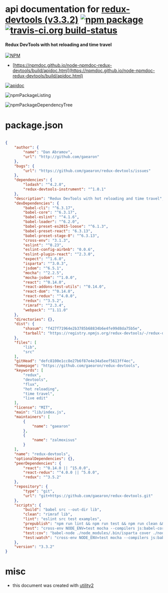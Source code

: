 # api documentation for  [redux-devtools (v3.3.2)](https://github.com/gaearon/redux-devtools)  [![npm package](https://img.shields.io/npm/v/npmdoc-redux-devtools.svg?style=flat-square)](https://www.npmjs.org/package/npmdoc-redux-devtools) [![travis-ci.org build-status](https://api.travis-ci.org/npmdoc/node-npmdoc-redux-devtools.svg)](https://travis-ci.org/npmdoc/node-npmdoc-redux-devtools)
#### Redux DevTools with hot reloading and time travel

[![NPM](https://nodei.co/npm/redux-devtools.png?downloads=true&downloadRank=true&stars=true)](https://www.npmjs.com/package/redux-devtools)

- [https://npmdoc.github.io/node-npmdoc-redux-devtools/build/apidoc.html](https://npmdoc.github.io/node-npmdoc-redux-devtools/build/apidoc.html)

[![apidoc](https://npmdoc.github.io/node-npmdoc-redux-devtools/build/screenCapture.buildCi.browser.%252Ftmp%252Fbuild%252Fapidoc.html.png)](https://npmdoc.github.io/node-npmdoc-redux-devtools/build/apidoc.html)

![npmPackageListing](https://npmdoc.github.io/node-npmdoc-redux-devtools/build/screenCapture.npmPackageListing.svg)

![npmPackageDependencyTree](https://npmdoc.github.io/node-npmdoc-redux-devtools/build/screenCapture.npmPackageDependencyTree.svg)



# package.json

```json

{
    "author": {
        "name": "Dan Abramov",
        "url": "http://github.com/gaearon"
    },
    "bugs": {
        "url": "https://github.com/gaearon/redux-devtools/issues"
    },
    "dependencies": {
        "lodash": "^4.2.0",
        "redux-devtools-instrument": "^1.0.1"
    },
    "description": "Redux DevTools with hot reloading and time travel",
    "devDependencies": {
        "babel-cli": "^6.3.17",
        "babel-core": "^6.3.17",
        "babel-eslint": "^4.1.6",
        "babel-loader": "^6.2.0",
        "babel-preset-es2015-loose": "^6.1.3",
        "babel-preset-react": "6.3.13",
        "babel-preset-stage-0": "^6.3.13",
        "cross-env": "3.1.3",
        "eslint": "^0.23",
        "eslint-config-airbnb": "0.0.6",
        "eslint-plugin-react": "^2.3.0",
        "expect": "^1.6.0",
        "isparta": "^3.0.3",
        "jsdom": "^6.5.1",
        "mocha": "^2.2.5",
        "mocha-jsdom": "^1.0.0",
        "react": "^0.14.0",
        "react-addons-test-utils": "^0.14.0",
        "react-dom": "^0.14.0",
        "react-redux": "^4.0.0",
        "redux": "^3.5.2",
        "rimraf": "^2.3.4",
        "webpack": "^1.11.0"
    },
    "directories": {},
    "dist": {
        "shasum": "f427f71964e2b3785b68834b6e4fe99d8da75b5e",
        "tarball": "https://registry.npmjs.org/redux-devtools/-/redux-devtools-3.3.2.tgz"
    },
    "files": [
        "lib",
        "src"
    ],
    "gitHead": "defc8100e1cc8e27b6f87e4e34a5eef5613ff4ec",
    "homepage": "https://github.com/gaearon/redux-devtools",
    "keywords": [
        "redux",
        "devtools",
        "flux",
        "hot reloading",
        "time travel",
        "live edit"
    ],
    "license": "MIT",
    "main": "lib/index.js",
    "maintainers": [
        {
            "name": "gaearon"
        },
        {
            "name": "zalmoxisus"
        }
    ],
    "name": "redux-devtools",
    "optionalDependencies": {},
    "peerDependencies": {
        "react": "^0.14.0 || ^15.0.0",
        "react-redux": "^4.0.0 || ^5.0.0",
        "redux": "^3.5.2"
    },
    "repository": {
        "type": "git",
        "url": "git+https://github.com/gaearon/redux-devtools.git"
    },
    "scripts": {
        "build": "babel src --out-dir lib",
        "clean": "rimraf lib",
        "lint": "eslint src test examples",
        "prepublish": "npm run lint && npm run test && npm run clean && npm run build",
        "test": "cross-env NODE_ENV=test mocha --compilers js:babel-core/register --recursive",
        "test:cov": "babel-node ./node_modules/.bin/isparta cover ./node_modules/.bin/_mocha -- --recursive",
        "test:watch": "cross-env NODE_ENV=test mocha --compilers js:babel-core/register --recursive --watch"
    },
    "version": "3.3.2"
}
```



# misc
- this document was created with [utility2](https://github.com/kaizhu256/node-utility2)
